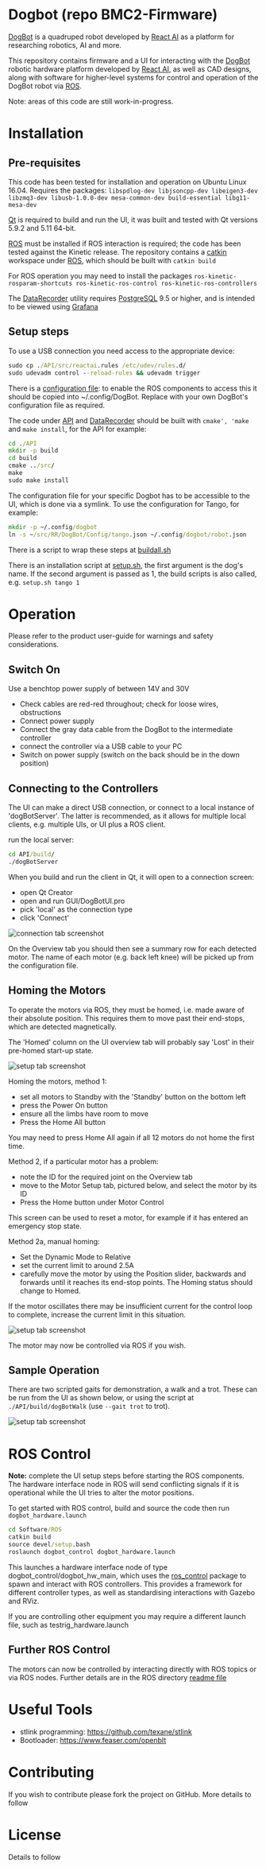
# Dogbot (repo BMC2-Firmware)

[DogBot] is a quadruped robot developed by [React AI] as a platform for researching robotics, AI and more.

This repository contains firmware and a UI for interacting with the [DogBot] robotic hardware platform developed by [React AI], as well as CAD designs, along with software for higher-level systems for control and operation of the DogBot robot via [ROS].

Note: areas of this code are still work-in-progress.

# Installation

## Pre-requisites

This code has been tested for installation and operation on Ubuntu Linux 16.04.  Requires the packages: `libspdlog-dev libjsoncpp-dev libeigen3-dev libzmq3-dev libusb-1.0.0-dev mesa-common-dev build-essential libg11-mesa-dev`

[Qt] is required to build and run the UI, it was built and tested with Qt versions 5.9.2 and 5.11 64-bit.

[ROS] must be installed if ROS interaction is required; the code has been tested against the Kinetic release.  The repository contains a [catkin](http://wiki.ros.org/catkin) workspace under [ROS](./ROS), which should be built with `catkin build`

For ROS operation you may need to install the packages `ros-kinetic-rosparam-shortcuts ros-kinetic-ros-control ros-kinetic-ros-controllers` 

The [DataRecorder](./Utilities/DataRecorder) utility requires [PostgreSQL] 9.5 or higher, and is intended to be viewed using [Grafana]

## Setup steps
To use a USB connection you need access to the appropriate device:

```bat
sudo cp ./API/src/reactai.rules /etc/udev/rules.d/
sudo udevadm control --reload-rules && udevadm trigger
```
There is a [configuration file](./Config/configexample.json): to enable the ROS components to access this it should be copied into ~/.config/DogBot.  Replace with your own DogBot's configuration file as required.

The code under [API](./API) and [DataRecorder](./Utilities/DataRecorder) should be built with `cmake', 'make` and `make install`, for the API for example:

```bat
cd ./API
mkdir -p build
cd build
cmake ../src/
make
sudo make install
```

The configuration file for your specific Dogbot has to be accessible to the UI, which is done via a symlink.  To use the configuration for Tango, for example:

```bat
mkdir -p ~/.config/dogbot
ln -s ~/src/RR/DogBot/Config/tango.json ~/.config/dogbot/robot.json
```

There is a script to wrap these steps at [buildall.sh](./Scripts/buildall.sh)

There is an installation script at [setup.sh](./Scripts/setup.sh), the first argument is the dog's name.  If the second argument is passed as 1, the build scripts is also called, e.g. `setup.sh tango 1`

# Operation

Please refer to the product user-guide for warnings and safety considerations.

## Switch On

Use a benchtop power supply of between 14V and 30V

* Check cables are red-red throughout; check for loose wires, obstructions
* Connect power supply
* Connect the gray data cable from the DogBot to the intermediate controller
* connect the controller via a USB cable to your PC
* Switch on power supply (switch on the back should be in the down position)

## Connecting to the Controllers

The UI can make a direct USB connection, or connect to a local instance of 'dogBotServer'.  The latter is recommended, as it allows for multiple local clients, e.g. multiple UIs, or UI plus a ROS client.

run the local server:
```bat
cd API/build/
./dogBotServer
```
When you build and run the client in Qt, it will open to a connection screen:

* open Qt Creator
* open and run GUI/DogBotUI.pro
* pick 'local' as the connection type
* click 'Connect'

![connection tab screenshot](resources/UI_connect.png "Connection tab in UI")

On the Overview tab you should then see a summary row for each detected motor.  The name of each motor (e.g. back left knee) will be picked up from the configuration file.

## Homing the Motors

To operate the motors via ROS, they must be homed, i.e. made aware of their absolute position.   This requires them to move past their end-stops, which are detected magnetically.

The 'Homed' column on the UI overview tab will probably say 'Lost' in their pre-homed start-up state.

![setup tab screenshot](resources/dogbotUI.png "Motor overview tab in UI")

Homing the motors, method 1:
* set all motors to Standby with the 'Standby' button on the bottom left
* press the Power On button
* ensure all the limbs have room to move
* Press the Home All button

You may need to press Home All again if all 12 motors do not home the first time.

Method 2, if a particular motor has a problem:
* note the ID for the required joint on the Overview tab
* move to the Motor Setup tab, pictured below, and select the motor by its ID
* Press the Home button under Motor Control

This screen can be used to reset a motor, for example if it has entered an emergency stop state.

Method 2a, manual homing:
* Set the Dynamic Mode to Relative
* set the current limit to around 2.5A
* carefully move the motor by using the Position slider, backwards and forwards until it reaches its end-stop points.  The Homing status should change to Homed.

If the motor oscillates there may be insufficient current for the control loop to complete, increase the current limit in this situation.

![setup tab screenshot](resources/UI_motor_setup.png "Motor setup tab in UI")

The motor may now be controlled via ROS if you wish.

## Sample Operation

There are two scripted gaits for demonstration, a walk and a trot.  These can be run from the UI as shown below, or using the script at `./API/build/dogBotWalk` (use `--gait trot` to trot).

![setup tab screenshot](resources/animation.png "Animation tab in UI")

# ROS Control

**Note:** complete the UI setup steps before starting the ROS components.  The hardware interface node in ROS will send conflicting signals if it is operational while the UI tries to alter the motor positions.

To get started with ROS control, build and source the code then run `dogbot_hardware.launch`

```bat
cd Software/ROS
catkin build
source devel/setup.bash
roslaunch dogbot_control dogbot_hardware.launch
```

This launches a hardware interface node of type dogbot_control/dogbot_hw_main, which uses the [ros_control](http://wiki.ros.org/controller_manager) package to spawn and interact with ROS controllers.  This provides a framework for different controller types, as well as standardising interactions with Gazebo and RViz.

If you are controlling other equipment you may require a different launch file, such as testrig_hardware.launch

## Further ROS Control

The motors can now be controlled by interacting directly with ROS topics or via ROS nodes. Further details are in the ROS directory [readme file](./ROS)

# Useful Tools
* stlink programming: https://github.com/texane/stlink
* Bootloader:         https://www.feaser.com/openblt

# Contributing

If you wish to contribute please fork the project on GitHub. More details to follow

# License

Details to follow

[DogBot]: https://www.reactai.com/dog-bot/
[React AI]: https://www.reactai.com
[ROS]: http://www.ros.org
[Qt]: https://www.qt.io
[PostgreSQL]: https://www.postgresql.org/
[Grafana]: https://grafana.com/